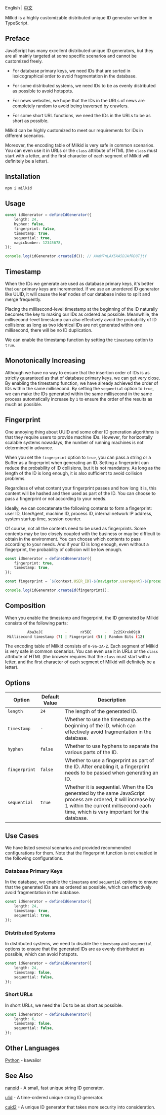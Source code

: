 English | [中文](./README_ZH.md)

Milkid is a highly customizable distributed unique ID generator written in TypeScript.

## Preface

JavaScript has many excellent distributed unique ID generators, but they are all mainly targeted at some specific scenarios and cannot be customized freely.

- For database primary keys, we need IDs that are sorted in lexicographical order to avoid fragmentation in the database.

- For some distributed systems, we need IDs to be as evenly distributed as possible to avoid hotspots.

- For news websites, we hope that the IDs in the URLs of news are completely random to avoid being traversed by crawlers.

- For some short URL functions, we need the IDs in the URLs to be as short as possible.

Milkid can be highly customized to meet our requirements for IDs in different scenarios.

Moreover, the encoding table of Milkid is very safe in common scenarios. You can even use it in URLs or the `class` attribute of HTML (the `class` must start with a letter, and the first character of each segment of Milkid will definitely be a letter).

## Installation

```bash
npm i milkid
```

## Usage

```ts
const idGenerator = defineIdGenerator({
    length: 24,
    hyphen: false,
    fingerprint: false,
    timestamp: true,
    sequential: true,
    magicNumber: 12345678,
});

console.log(idGenerator.createId()); // AWdM7nLAX5XA5DJAfRD8TjtY
```

## Timestamp

When the IDs we generate are used as database primary keys, it's better that our primary keys are incremented. If we use an unordered ID generator like UUID, it will cause the leaf nodes of our database index to split and merge frequently.

Placing the millisecond-level timestamp at the beginning of the ID naturally becomes the key to making our IDs as ordered as possible. Meanwhile, the millisecond-level timestamp can also effectively avoid the probability of ID collisions: as long as two identical IDs are not generated within one millisecond, there will be no ID duplication.

We can enable the timestamp function by setting the `timestamp` option to `true`.

## Monotonically Increasing

Although we have no way to ensure that the insertion order of IDs is as strictly guaranteed as that of database primary keys, we can get very close. By enabling the timestamp function, we have already achieved the order of IDs within the same millisecond. By setting the `sequential` option to `true`, we can make the IDs generated within the same millisecond in the same process automatically increase by `1` to ensure the order of the results as much as possible. 

## Fingerprint

One annoying thing about UUID and some other ID generation algorithms is that they require users to provide machine IDs. However, for horizontally scalable systems nowadays, the number of running machines is not determined in advance.

When you set the `fingerprint` option to `true`, you can pass a string or a Buffer as a fingerprint when generating an ID. Setting a fingerprint can reduce the probability of ID collisions, but it is not mandatory. As long as the length of the ID is long enough, it is also sufficient to avoid collision problems.

Regardless of what content your fingerprint passes and how long it is, this content will be hashed and then used as part of the ID. You can choose to pass a fingerprint or not according to your needs.

Ideally, we can concatenate the following contents to form a fingerprint: user ID, UserAgent, machine ID, process ID, internal network IP address, system startup time, session counter.

Of course, not all the contents need to be used as fingerprints. Some contents may be too closely coupled with the business or may be difficult to obtain in the environment. You can choose which contents to pass according to your needs. And if your ID is long enough, even without a fingerprint, the probability of collision will be low enough.

```ts
const idGenerator = defineIdGenerator({
    fingerprint: true,
    timestamp: true,
});

const fingerprint = `${context.USER_ID}-${navigator.userAgent}-${process.env.MACHINE_ID}-${process.pid}-${getLocalIp()}-${process.uptime()}-${sessionStorage.getItem('sessionCounter')}`;

console.log(idGenerator.createId(fingerprint));
```

## Composition

When you enable the timestamp and fingerprint, the ID generated by Milkid consists of the following parts:

```bash
          Aba3eJC          -      nY5EC      -   2z2SXrxk09j0
 Millisecond timestamp (7) | Fingerprint (5) | Random Bits (12)
```

The encoding table of Milkid consists of `0-9a-zA-Z`. Each segment of Milkid is very safe in common scenarios. You can even use it in URLs or the `class` attribute of HTML (the browser requires that the `class` must start with a letter, and the first character of each segment of Milkid will definitely be a letter).

## Options

Option | Default Value | Description
---|---|---
`length` | `24` | The length of the generated ID.
`timestamp` | `-` | Whether to use the timestamp as the beginning of the ID, which can effectively avoid fragmentation in the database.
`hyphen` | `false` | Whether to use hyphens to separate the various parts of the ID.
`fingerprint` | `false` | Whether to use a fingerprint as part of the ID. After enabling it, a fingerprint needs to be passed when generating an ID.
`sequential` | `true` | Whether it is sequential. When the IDs generated by the same JavaScript process are ordered, it will increase by 1 within the current millisecond each time, which is very important for the database.

## Use Cases

We have listed several scenarios and provided recommended configurations for them. Note that the fingerprint function is not enabled in the following configurations.

### Database Primary Keys

In the database, we enable the `timestamp` and `sequential` options to ensure that the generated IDs are as ordered as possible, which can effectively avoid fragmentation in the database.

```ts
const idGenerator = defineIdGenerator({
    length: 24,
    timestamp: true,
    sequential: true,
});
```

### Distributed Systems

In distributed systems, we need to disable the `timestamp` and `sequential` options to ensure that the generated IDs are as evenly distributed as possible, which can avoid hotspots.

```ts
const idGenerator = defineIdGenerator({
    length: 24,
    timestamp: false,
    sequential: false,
});
```

### Short URLs

In short URLs, we need the IDs to be as short as possible.

```ts
const idGenerator = defineIdGenerator({
    length: 6,
    timestamp: false,
    sequential: false,
});
``` 

## Other Languages

[Python](https://github.com/kawaiior/milkid-for-python) - kawaiior

## See Also

[nanoid](https://github.com/ai/nanoid) - A small, fast unique string ID generator.

[ulid](https://github.com/ulid/javascript) - A time-ordered unique string ID generator.

[cuid2](https://github.com/paralleldrive/cuid2) - A unique ID generator that takes more security into consideration. 